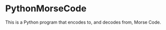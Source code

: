 PythonMorseCode
===============

This is a Python program that encodes to, and decodes from, Morse Code.
